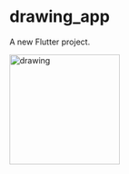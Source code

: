 # drawing_app

A new Flutter project.

<img width="194" alt="drawing" src="https://user-images.githubusercontent.com/43988396/202486852-f9e035d4-095e-4350-92ce-1ce99409e385.PNG">
